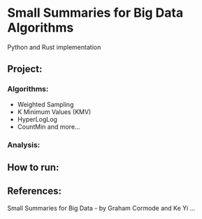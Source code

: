 # Small Summaries for Big Data Algorithms
 Python and Rust implementation
  ## Project:
   ### Algorithms: 
   * Weighted Sampling
   * K Minimum Values (KMV)
   * HyperLogLog
   * CountMin
   and more...

   ### Analysis:
   
  ## How to run:
  
  
  ## References: 
   Small Summaries for Big Data - by Graham Cormode and Ke Yi
   ...
  

  
